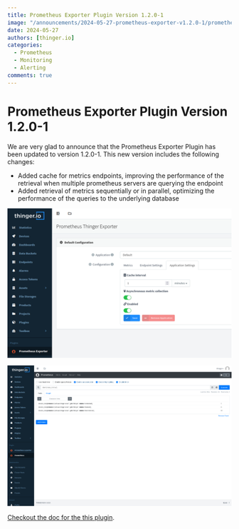 ```yaml
---
title: Prometheus Exporter Plugin Version 1.2.0-1
image: "/announcements/2024-05-27-prometheus-exporter-v1.2.0-1/prometheus-logo.svg"
date: 2024-05-27
authors: [thinger.io]
categories:
  - Prometheus
  - Monitoring
  - Alerting
comments: true
---
```


# Prometheus Exporter Plugin Version 1.2.0-1

We are very glad to announce that the Prometheus Exporter Plugin has been updated to version 1.2.0-1. This new version includes the following changes:

- Added cache for metrics endpoints, improving the performance of the retrieval when multiple prometheus servers are querying the endpoint
- Added retrieval of metrics sequentially or in parallel, optimizing the performance of the queries to the underlying database
 
<p align="center">
  <img src="/announcements/2024-05-27-prometheus-exporter-v1.2.0-1/settings.png" onerror="this.src='/announcements/2024-05-27-prometheus-exporter-v1.2.0-1/settings.png';this.onerror='';" alt="Prometheus exporter settings UI">
</p>

<p align="center">
  <img src="/announcements/2024-05-27-prometheus-exporter-v1.2.0-1/query.png" onerror="this.src='/announcements/2024-05-27-prometheus-exporter-v1.2.0-1/query.png';this.onerror='';" alt="Prometheus web UI integrated into Thinger.io Platform">
</p>

[Checkout the doc for the this plugin](/plugins/prometheus-exporter/).
